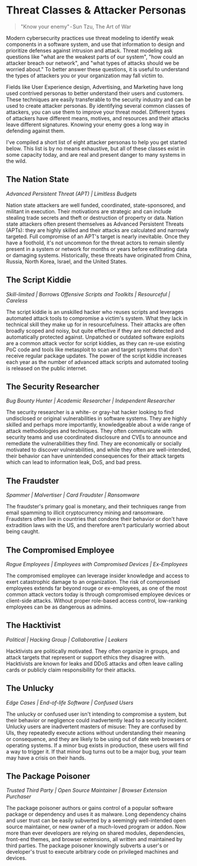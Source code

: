 # Threat Classes & Attacker Personas

> "Know your enemy" - Sun Tzu, The Art of War

Modern cybersecurity practices use threat modeling to identify weak components in a software system, and use that information to design and prioritize defenses against intrusion and attack. Threat modeling ask questions like "what are the weakest parts of our system", "how could an attacker breach our network", and "what types of attacks should we be worried about." To better answer these questions, it is useful to understand the types of attackers you or your organization may fall victim to.

Fields like User Experience design, Advertising, and Marketing have long used contrived personas to better understand their users and customers. These techniques are easily transferable to the security industry and can be used to create attacker personas. By identifying several common classes of attackers, you can use them to improve your threat model. Different types of attackers have different means, motives, and resources and their attacks leave different signatures. Knowing your enemy goes a long way in defending against them.

I've compiled a short list of eight attacker personas to help you get started below. This list is by no means exhaustive, but all of these classes exist in some capacity today, and are real and present danger to many systems in the wild.

## The Nation State

*Advanced Persistent Threat (APT) | Limitless Budgets*

Nation state attackers are well funded, coordinated, state-sponsored, and militant in execution. Their motivations are strategic and can include stealing trade secrets and theft or destruction of property or data. Nation state attackers often present themselves as Advanced Persistent Threats (APTs): they are highly skilled and their attacks are calculated and narrowly targeted. Full compromise of an APT's target is nearly inevitable. Once they have a foothold, it's not uncommon for the threat actors to remain silently present in a system or network for months or years before exfiltrating data or damaging systems. Historically, these threats have originated from China, Russia, North Korea, Israel, and the United States.

## The Script Kiddie

*Skill-limited | Borrows Offensive Scripts and Toolkits | Resourceful | Careless*

The script kiddie is an unskilled hacker who reuses scripts and leverages automated attack tools to compromise a victim's system. What they lack in technical skill they make up for in resourcefulness. Their attacks are often broadly scoped and noisy, but quite effective if they are not detected and automatically protected against. Unpatched or outdated software exploits are a common attack vector for script kiddies, as they can re-use existing PoC code and tools like metasploit to scan and target systems that don't receive regular package updates. The power of the script kiddie increases each year as the number of advanced attack scripts and automated tooling is released on the public internet.

## The Security Researcher

*Bug Bounty Hunter | Academic Researcher | Independent Researcher*

The security researcher is a white- or gray-hat hacker looking to find undisclosed or original vulnerabilities in software systems. They are highly skilled and perhaps more importantly, knowledgeable about a wide range of attack methodologies and techniques. They often communicate with security teams and use coordinated disclosure and CVEs to announce and remediate the vulnerabilities they find. They are economically or socially motivated to discover vulnerabilities, and while they often are well-intended, their behavior can have unintended consequences for their attack targets which can lead to information leak, DoS, and bad press.

## The Fraudster

*Spammer | Malvertiser | Card Fraudster | Ransomware*

The fraudster's primary goal is monetary, and their techniques range from email spamming to illicit cryptocurrency mining and ransomware. Fraudsters often live in countries that condone their behavior or don't have extradition laws with the US, and therefore aren't particularly worried about being caught.

## The Compromised Employee

*Rogue Employees | Employees with Compromised Devices | Ex-Employees*

The compromised employee can leverage insider knowledge and access to exert catastrophic damage to an organization. The risk of compromised employees extends far beyond rouge or ex-employees, as one of the most common attack vectors today is through compromised employee devices or client-side attacks. Without proper role-based access control, low-ranking employees can be as dangerous as admins.

## The Hacktivist
*Political | Hacking Group | Collaborative | Leakers*

Hacktivists are politically motivated. They often organize in groups, and attack targets that represent or support ethics they disagree with. Hacktivists are known for leaks and DDoS attacks and often leave calling cards or publicly claim responsibility for their attacks.

## The Unlucky

*Edge Cases | End-of-life Software | Confused Users*

The unlucky or confused user isn't intending to compromise a system, but their behavior or negligence could inadvertently lead to a security incident. Unlucky users are inadvertent masters of misuse: They are confused by UIs, they repeatedly execute actions without understanding their meaning or consequence, and they are likely to be using out of date web browsers or operating systems. If a minor bug exists in production, these users will find a way to trigger it. If that minor bug turns out to be a major bug, your team may have a crisis on their hands.

## The Package Poisoner

*Trusted Third Party | Open Source Maintainer | Browser Extension Purchaser*

The package poisoner authors or gains control of a popular software package or dependency and uses it as malware. Long dependency chains and user trust can be easily subverted by a seemingly well-intended open source maintainer, or new owner of a much-loved program or addon. Now more than ever developers are relying on shared modules, dependencies, front-end themes, and browser extensions, all written and maintained by third parties. The package poisoner knowingly subverts a user's or developer's trust to execute arbitrary code on privileged machines and devices.
